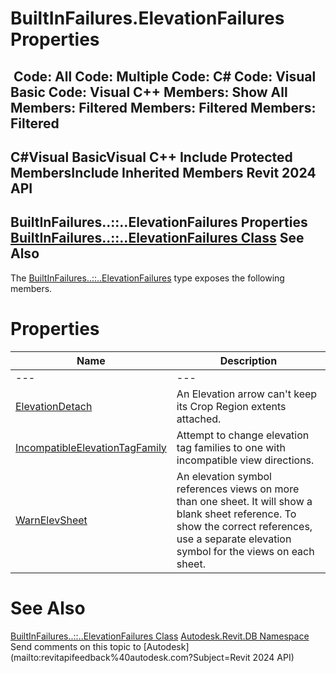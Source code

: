 # BuiltInFailures.ElevationFailures Properties

﻿
 Code: All Code: Multiple Code: C# Code: Visual Basic Code: Visual C++  Members: Show All Members: Filtered Members: Filtered Members: Filtered   
---  
C#Visual BasicVisual C++
Include Protected MembersInclude Inherited Members
Revit 2024 API  
---  
BuiltInFailures..::..ElevationFailures Properties  
[BuiltInFailures..::..ElevationFailures Class](156d62a6-0039-4f8f-4987-649cbf142139.md "BuiltInFailures.ElevationFailures Class") See Also  
---  
The [BuiltInFailures..::..ElevationFailures](156d62a6-0039-4f8f-4987-649cbf142139.md "BuiltInFailures.ElevationFailures Class") type exposes the following members.
# Properties
| Name | Description |
| --- | --- |
| --- | --- | --- |
| [ElevationDetach](4e6b06f6-8b16-fed3-b821-53cbc6c7b15f.md "ElevationDetach Property") | An Elevation arrow can't keep its Crop Region extents attached. |
| [IncompatibleElevationTagFamily](723bca08-6911-05bc-6024-5efab1435fe7.md "IncompatibleElevationTagFamily Property") | Attempt to change elevation tag families to one with incompatible view directions. |
| [WarnElevSheet](f3dc7a57-2ad2-e6cd-a3d2-12aa0010f75b.md "WarnElevSheet Property") | An elevation symbol references views on more than one sheet. It will show a blank sheet reference. To show the correct references, use a separate elevation symbol for the views on each sheet. |

# See Also
[BuiltInFailures..::..ElevationFailures Class](156d62a6-0039-4f8f-4987-649cbf142139.md "BuiltInFailures.ElevationFailures Class")
[Autodesk.Revit.DB Namespace](87546ba7-461b-c646-cbb1-2cb8f5bff8b2.md "Autodesk.Revit.DB Namespace")
Send comments on this topic to [Autodesk](mailto:revitapifeedback%40autodesk.com?Subject=Revit 2024 API)
